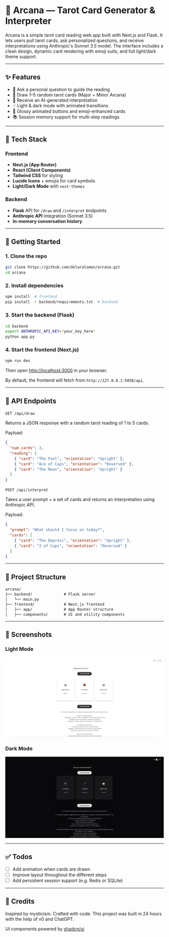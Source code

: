 # 🔮 Arcana — Tarot Card Generator & Interpreter

Arcana is a simple tarot card reading web app built with Next.js and Flask. It lets users pull tarot cards, ask personalized questions, and receive interpretations using Anthropic's *Sonnet 3.5* model. The interface includes a clean design, dynamic card rendering with emoji suits, and full light/dark theme support.

---

## ✨ Features

* 💬 Ask a personal question to guide the reading
* 🎴 Draw 1–5 random tarot cards (Major + Minor Arcana)
* 🤖 Receive an AI-generated interpretation
* 💡 Light & dark mode with animated transitions
* 🌈 Glossy animated buttons and emoji-enhanced cards
* 📚 Session memory support for multi-step readings


---

## 🧱 Tech Stack

### Frontend

* **Next.js (App Router)**
* **React (Client Components)**
* **Tailwind CSS** for styling
* **Lucide Icons** + emojis for card symbols
* **Light/Dark Mode** with `next-themes`

### Backend

* **Flask** API for `/draw` and `/interpret` endpoints
* **Anthropic API** integration (Sonnet 3.5)
* **In-memory conversation history**

---

## 🚀 Getting Started

### 1. Clone the repo

```bash
git clone https://github.com/delaralomen/arcana.git
cd arcana
```

### 2. Install dependencies

```bash
npm install  # frontend
pip install -r backend/requirements.txt  # backend
```

### 3. Start the backend (Flask)

```bash
cd backend
export ANTHROPIC_API_KEY=*your_key_here*
python app.py
```

### 4. Start the frontend (Next.js)

```bash
npm run dev
```

Then open [http://localhost:3000](http://localhost:3000) in your browser.

By default, the frontend will fetch from `http://127.0.0.1:5050/api`.

---

## 🧪 API Endpoints

`GET /api/draw`

Returns a JSON response with a random tarot reading of 1 to 5 cards.

Payload:
```json
{
  "num_cards": 3,
  "reading": [
    { "card": "The Fool", "orientation": "Upright" },
    { "card": "Ace of Cups", "orientation": "Reversed" },
    { "card": "The Moon", "orientation": "Upright" }
  ]
}
```

`POST /api/interpret`

Takes a user prompt + a set of cards and returns an interpretation using Anthropic API.

Payload:

```json
{
  "prompt": "What should I focus on today?",
  "cards": [
    { "card": "The Empress", "orientation": "Upright" },
    { "card": "2 of Cups", "orientation": "Reversed" }
  ]
}
```


---

## 📁 Project Structure

```
arcana/
├── backend/              # Flask server
│   └── main.py
├── frontend/             # Next.js frontend
│   ├── app/              # App Router structure
│   ├── components/       # UI and utility components
```

---

## 🎨 Screenshots

### Light Mode
![Light Mode](./frontend/public/screenshots/light-mode.png)

### Dark Mode
![Dark Mode](./frontend/public/screenshots/dark-mode.png)

---

## ✅ Todos

* [ ] Add animation when cards are drawn
* [ ] Improve layout throughout the different steps
* [ ] Add persistent session support (e.g. Redis or SQLite)

---

## 🤝 Credits

Inspired by mysticism. Crafted with code.
This project was built in 24 hours with the help of v0 and ChatGPT.

UI components powered by [shadcn/ui](https://ui.shadcn.com)


